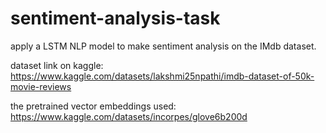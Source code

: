 # sentiment-analysis-task
apply a LSTM NLP model to make sentiment analysis on the IMdb dataset.


dataset link on kaggle: https://www.kaggle.com/datasets/lakshmi25npathi/imdb-dataset-of-50k-movie-reviews


the pretrained vector embeddings used: https://www.kaggle.com/datasets/incorpes/glove6b200d
